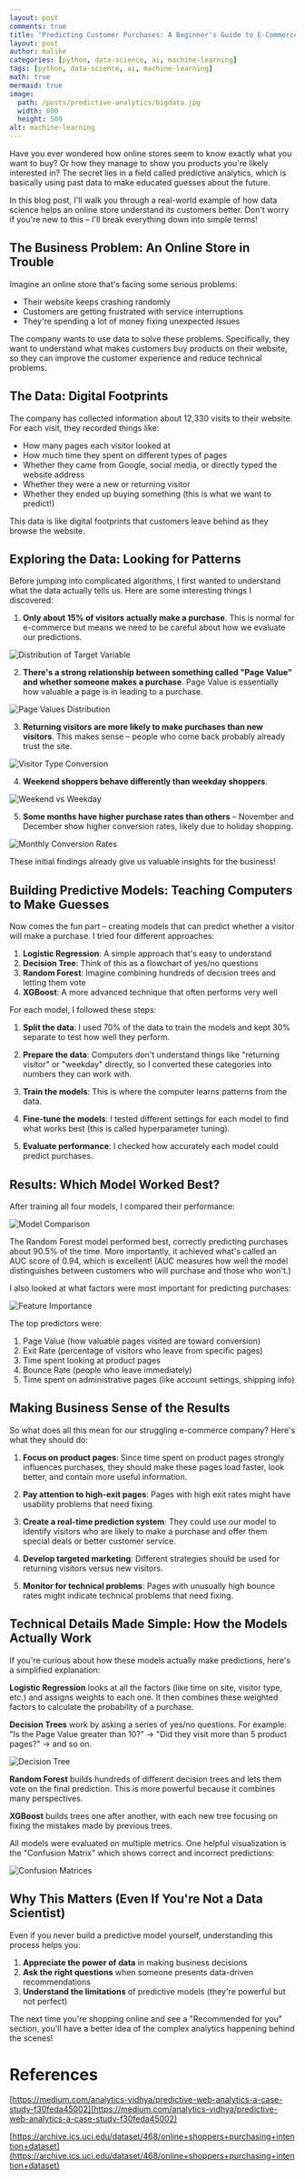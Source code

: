 ```yaml
---
layout: post
comments: true
title: "Predicting Customer Purchases: A Beginner's Guide to E-Commerce Data Science"
layout: post
author: malike
categories: [python, data-science, ai, machine-learning]
tags: [python, data-science, ai, machine-learning]
math: true
mermaid: true
image:
  path: /posts/predictive-analytics/bigdata.jpg
  width: 800
  height: 500
alt: machine-learning
---
```




Have you ever wondered how online stores seem to know exactly what you want to buy? Or how they manage to show you products you're likely interested in? The secret lies in a field called predictive analytics, which is basically using past data to make educated guesses about the future.

In this blog post, I'll walk you through a real-world example of how data science helps an online store understand its customers better. Don't worry if you're new to this – I'll break everything down into simple terms!

## The Business Problem: An Online Store in Trouble

Imagine an online store that's facing some serious problems:
- Their website keeps crashing randomly
- Customers are getting frustrated with service interruptions
- They're spending a lot of money fixing unexpected issues

The company wants to use data to solve these problems. Specifically, they want to understand what makes customers buy products on their website, so they can improve the customer experience and reduce technical problems.

## The Data: Digital Footprints

The company has collected information about 12,330 visits to their website. For each visit, they recorded things like:

- How many pages each visitor looked at
- How much time they spent on different types of pages
- Whether they came from Google, social media, or directly typed the website address
- Whether they were a new or returning visitor
- Whether they ended up buying something (this is what we want to predict!)

This data is like digital footprints that customers leave behind as they browse the website.

## Exploring the Data: Looking for Patterns

Before jumping into complicated algorithms, I first wanted to understand what the data actually tells us. Here are some interesting things I discovered:

1. **Only about 15% of visitors actually make a purchase**. This is normal for e-commerce but means we need to be careful about how we evaluate our predictions.

![Distribution of Target Variable](/posts/predictive-analytics/figure1_target_distribution.png)

2. **There's a strong relationship between something called "Page Value" and whether someone makes a purchase**. Page Value is essentially how valuable a page is in leading to a purchase.

![Page Values Distribution](/posts/predictive-analytics/figure8_page_values_dist.png)

3. **Returning visitors are more likely to make purchases than new visitors**. This makes sense – people who come back probably already trust the site.

![Visitor Type Conversion](/posts/predictive-analytics/figure6_visitor_conversion.png)

4. **Weekend shoppers behave differently than weekday shoppers**.

![Weekend vs Weekday](/posts/predictive-analytics/figure5_weekend_characteristics.png)

5. **Some months have higher purchase rates than others** – November and December show higher conversion rates, likely due to holiday shopping.

![Monthly Conversion Rates](/posts/predictive-analytics/figure4_monthly_conversion.png)

These initial findings already give us valuable insights for the business!

## Building Predictive Models: Teaching Computers to Make Guesses

Now comes the fun part – creating models that can predict whether a visitor will make a purchase. I tried four different approaches:

1. **Logistic Regression**: A simple approach that's easy to understand
2. **Decision Tree**: Think of this as a flowchart of yes/no questions
3. **Random Forest**: Imagine combining hundreds of decision trees and letting them vote
4. **XGBoost**: A more advanced technique that often performs very well

For each model, I followed these steps:

1. **Split the data**: I used 70% of the data to train the models and kept 30% separate to test how well they perform.

2. **Prepare the data**: Computers don't understand things like "returning visitor" or "weekday" directly, so I converted these categories into numbers they can work with.

3. **Train the models**: This is where the computer learns patterns from the data.

4. **Fine-tune the models**: I tested different settings for each model to find what works best (this is called hyperparameter tuning).

5. **Evaluate performance**: I checked how accurately each model could predict purchases.

## Results: Which Model Worked Best?

After training all four models, I compared their performance:

![Model Comparison](/posts/predictive-analytics/figure11_model_comparison.png)

The Random Forest model performed best, correctly predicting purchases about 90.5% of the time. More importantly, it achieved what's called an AUC score of 0.94, which is excellent! (AUC measures how well the model distinguishes between customers who will purchase and those who won't.)

I also looked at what factors were most important for predicting purchases:

![Feature Importance](/posts/predictive-analytics/figure10_feature_importance.png)

The top predictors were:
1. Page Value (how valuable pages visited are toward conversion)
2. Exit Rate (percentage of visitors who leave from specific pages)
3. Time spent looking at product pages
4. Bounce Rate (people who leave immediately)
5. Time spent on administrative pages (like account settings, shipping info)

## Making Business Sense of the Results

So what does all this mean for our struggling e-commerce company? Here's what they should do:

1. **Focus on product pages**: Since time spent on product pages strongly influences purchases, they should make these pages load faster, look better, and contain more useful information.

2. **Pay attention to high-exit pages**: Pages with high exit rates might have usability problems that need fixing.

3. **Create a real-time prediction system**: They could use our model to identify visitors who are likely to make a purchase and offer them special deals or better customer service.

4. **Develop targeted marketing**: Different strategies should be used for returning visitors versus new visitors.

5. **Monitor for technical problems**: Pages with unusually high bounce rates might indicate technical problems that need fixing.

## Technical Details Made Simple: How the Models Actually Work

If you're curious about how these models actually make predictions, here's a simplified explanation:

**Logistic Regression** looks at all the factors (like time on site, visitor type, etc.) and assigns weights to each one. It then combines these weighted factors to calculate the probability of a purchase.

**Decision Trees** work by asking a series of yes/no questions. For example: "Is the Page Value greater than 10?" → "Did they visit more than 5 product pages?" → and so on.

![Decision Tree](/posts/predictive-analytics/figure9_decision_tree.png)

**Random Forest** builds hundreds of different decision trees and lets them vote on the final prediction. This is more powerful because it combines many perspectives.

**XGBoost** builds trees one after another, with each new tree focusing on fixing the mistakes made by previous trees.

All models were evaluated on multiple metrics. One helpful visualization is the "Confusion Matrix" which shows correct and incorrect predictions:

![Confusion Matrices](/posts/predictive-analytics/figure13_confusion_matrices.png)

## Why This Matters (Even If You're Not a Data Scientist)

Even if you never build a predictive model yourself, understanding this process helps you:

1. **Appreciate the power of data** in making business decisions
2. **Ask the right questions** when someone presents data-driven recommendations
3. **Understand the limitations** of predictive models (they're powerful but not perfect)

The next time you're shopping online and see a "Recommended for you" section, you'll have a better idea of the complex analytics happening behind the scenes!


# References

[https://medium.com/analytics-vidhya/predictive-web-analytics-a-case-study-f30feda45002](https://medium.com/analytics-vidhya/predictive-web-analytics-a-case-study-f30feda45002)

[https://archive.ics.uci.edu/dataset/468/online+shoppers+purchasing+intention+dataset](https://archive.ics.uci.edu/dataset/468/online+shoppers+purchasing+intention+dataset)